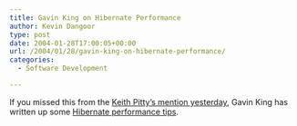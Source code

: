 ```yaml
---
title: Gavin King on Hibernate Performance
author: Kevin Dangoor
type: post
date: 2004-01-28T17:00:05+00:00
url: /2004/01/28/gavin-king-on-hibernate-performance/
categories:
  - Software Development

---
```

If you missed this from the [Keith Pitty&#8217;s mention yesterday][1], Gavin King has written up some [Hibernate performance tips][2].

 [1]: http://squizlog.keithpitty.org/archives/000123.html
 [2]: http://blog.hibernate.org/cgi-bin/blosxom.cgi/2004/01/27#perf-problems "In Relation To..."